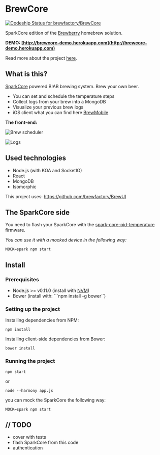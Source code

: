 BrewCore
========

[ ![Codeship Status for brewfactory/BrewCore](https://codeship.com/projects/111a2f30-4fac-0132-6675-12c8946411a5/status)](https://codeship.com/projects/47904)  

SparkCore edition of the [Brewberry][1] homebrew solution.

**DEMO: [http://brewcore-demo.herokuapp.com](http://brewcore-demo.herokuapp.com)**

Read more about the project [here](http://blog.risingstack.com/brewfactory-full-stack-homebrew-with-iot/).


What is this?
-------------
[SparkCore][2] powered BIAB brewing system. Brew your own beer.

 - You can set and schedule the temperature steps
 - Collect logs from your brew into a MongoDB
 - Visualize your previous brew logs
 - iOS client what you can find here [BrewMobile](https://github.com/brewfactory/BrewMobile)

**The front-end:**

![Brew scheduler][3]

![Logs][4]
 
Used technologies
-----------------

* Node.js (with KOA and SocketIO)
* React
* MongoDB
* Isomorphic

This project uses: https://github.com/brewfactory/BrewUI

The SparkCore side
-----------------
You need to flash your SparkCore with the [spark-core-pid-temperature][5] firmware.

*You can use it with a mocked device in the following way:*

```MOCK=spark npm start```

Install
-------

### Prerequisites ###

* Node.js >= v0.11.0 (install with [NVM](https://github.com/creationix/nvm))
* Bower (install with: ```npm install -g bower``)

### Setting up the project ###

Installing dependencies from NPM:
```
npm install
```

Installing client-side dependencies from Bower:
```
bower install
```
### Running the project ###

```
npm start
```
or
```
node --harmony app.js
```
you can mock the SparkCore the following way:
```
MOCK=spark npm start
```

// TODO
-------

 - cover with tests
 - flash SparkCore from this code
 - authentication


  [1]: https://github.com/brewfactory/Brewberry
  [2]: https://www.spark.io/
  [3]: https://www.dropbox.com/s/fr43wy29lvuuvku/Screen%20Shot%202014-06-30%20at%2009.00.33.png?dl=1
  [4]: https://www.dropbox.com/s/zuq4uum6gsx1595/Screen%20Shot%202014-06-30%20at%2009.01.04.png?dl=1
  [5]: https://github.com/brewfactory/spark-core-pid-temperature
